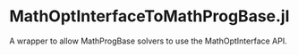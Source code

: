# MathOptInterfaceToMathProgBase.jl

A wrapper to allow MathProgBase solvers to use the MathOptInterface API.
